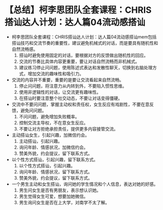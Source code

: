 # 【总结】柯李思团队全套课程：CHRIS搭讪达人计划：达人篇04流动感搭讪

-   柯李思团队全套课程：CHRIS搭讪达人计划：达人篇04流动感搭讪mem包括搭讪技巧和交流节奏的重要性，建议避免机械式的对话，而是要具有随机性和自然流畅感。
    1.  搭讪时避免使用固定的对话，要根据对方的反馈做出随机性的回应。
    2.  交流的节奏比具体内容更重要，要让对话自然流畅而非机械式。
    3.  建议练习停止问问题，使用陈述式表达和发散性聊天，切换到右脑处理方式，增加交流的趣味性和吸引力。
-   交流的内容并不重要，重要的是要让交流看起来自然流畅。
    1.  停止问问题，将注意力从内转到外，不要陷入惯性思维。
    2.  使用非逻辑性的对话，让交流更有趣味性。
    3.  在搭讪时要注意整个社交动态，不要让对话变得僵硬。
-   交流中不要问问题，掌握主动权和责任权，女生反应有戏剧性，不要在意反馈，避免问问题。
    1.  不问问题，避免增加失败概率。
    2.  控制交流主导权，不在意女生反应。
    3.  不要让对方拒绝承担责任，提供更多内容接管交流。
-   主动搭讪女生，引起兴趣，加微信约会。
    1.  主动搭讪，引起兴趣。
    2.  询问年龄、情感状况，加微信约会。
    3.  赞美外貌，约会提议，留下联系方式。
-   以个性方式搭讪，引起兴趣，留下联系方式。
    1.  以个性方式搭讪，引起兴趣。
    2.  询问年龄、情感状况，留下联系方式。
    3.  赞美外貌，约会提议，留下联系方式。
-   一个男生主动和女生搭讪，询问她的学生情况和个人信息，表达对她的好感。
    1.  男生问女生是否有男朋友，表示想认识她。
    2.  男生觉得女生可爱，想要加她微信。
    3.  男生询问女生是否在上大学，对南学不太了解。